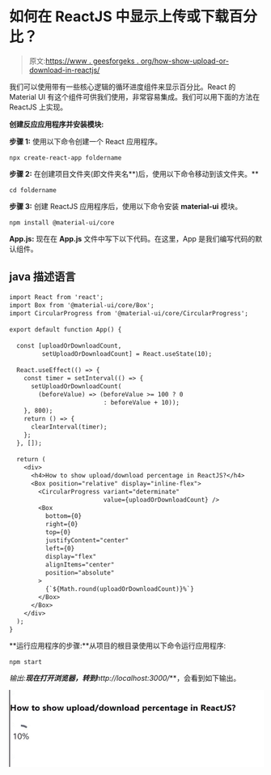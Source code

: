 # 如何在 ReactJS 中显示上传或下载百分比？

> 原文:[https://www . geesforgeks . org/how-show-upload-or-download-in-reactjs/](https://www.geeksforgeeks.org/how-to-show-upload-or-download-percentage-in-reactjs/)

我们可以使用带有一些核心逻辑的循环进度组件来显示百分比。React 的 Material UI 有这个组件可供我们使用，非常容易集成。我们可以用下面的方法在 ReactJS 上实现。

**创建反应应用程序并安装模块:**

**步骤 1:** 使用以下命令创建一个 React 应用程序。

```
npx create-react-app foldername
```

**步骤 2:** 在创建项目文件夹(即文件夹名**)后，使用以下命令移动到该文件夹。**

```
cd foldername
```

**步骤 3:** 创建 ReactJS 应用程序后，使用以下命令安装 **material-ui** 模块。

```
npm install @material-ui/core
```

**App.js:** 现在在 **App.js** 文件中写下以下代码。在这里，App 是我们编写代码的默认组件。

## java 描述语言

```
import React from 'react';
import Box from '@material-ui/core/Box';
import CircularProgress from '@material-ui/core/CircularProgress';

export default function App() {

  const [uploadOrDownloadCount, 
         setUploadOrDownloadCount] = React.useState(10);

  React.useEffect(() => {
    const timer = setInterval(() => {
      setUploadOrDownloadCount(
        (beforeValue) => (beforeValue >= 100 ? 0 
                          : beforeValue + 10));
    }, 800);
    return () => {
      clearInterval(timer);
    };
  }, []);

  return (
    <div>
      <h4>How to show upload/download percentage in ReactJS?</h4>
      <Box position="relative" display="inline-flex">
        <CircularProgress variant="determinate" 
                          value={uploadOrDownloadCount} />
        <Box
          bottom={0}
          right={0}
          top={0}
          justifyContent="center"
          left={0}
          display="flex"
          alignItems="center"
          position="absolute"
        >
          {`${Math.round(uploadOrDownloadCount)}%`}
        </Box>
      </Box>
    </div>
  );
}
```

**运行应用程序的步骤:**从项目的根目录使用以下命令运行应用程序:

```
npm start
```

**输出:**现在打开浏览器，转到***http://localhost:3000/***，会看到如下输出。

![](img/f0dcc9da3de1c5d5261621887f47cba4.png)